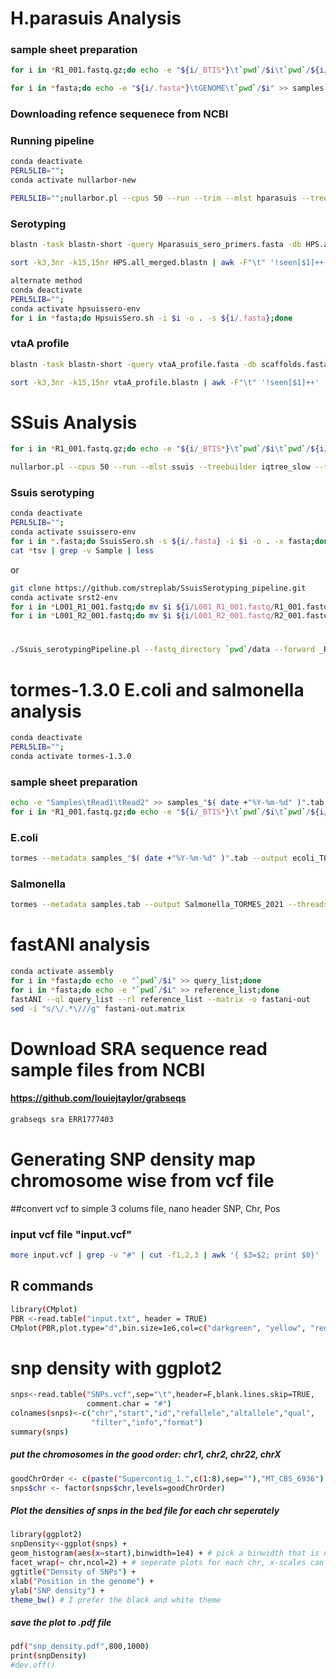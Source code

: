 # H.parasuis Analysis

### sample sheet preparation
```bash
for i in *R1_001.fastq.gz;do echo -e "${i/_BTIS*}\t`pwd`/$i\t`pwd`/${i/R1/R2}" >> samples.tab;done

for i in *fasta;do echo -e "${i/.fasta*}\tGENOME\t`pwd`/$i" >> samples.tab;done
```
### Downloading refence sequenece from NCBI

### Running pipeline
```bash
conda deactivate
PERL5LIB="";
conda activate nullarbor-new

PERL5LIB="";nullarbor.pl --cpus 50 --run --trim --mlst hparasuis --treebuilder iqtree_slow --taxoner centrifuge --name Hparasuis_analysis --ref ref.fasta --input samples.tab --outdir results
```

### Serotyping
```bash
blastn -task blastn-short -query Hparasuis_sero_primers.fasta -db HPS.all_merged.fasta -out HPS.all_merged.blastn -outfmt "6 qseqid qlen qcovs stitle slen pident length mismatch gapopen qstart qend sstart send evalue bitscore" -max_target_seqs 5 -num_threads 50

sort -k3,3nr -k15,15nr HPS.all_merged.blastn | awk -F"\t" '!seen[$1]++' | less

alternate method
conda deactivate
PERL5LIB="";
conda activate hpsuissero-env
for i in *fasta;do HpsuisSero.sh -i $i -o . -s ${i/.fasta};done
```
### vtaA profile
```bash
blastn -task blastn-short -query vtaA_profile.fasta -db scaffolds.fasta -out vtaA_profile.blastn -outfmt "6 qseqid qlen qcovs stitle slen pident length mismatch gapopen qstart qend sstart send evalue bitscore" -max_target_seqs 5 -num_threads 50

sort -k3,3nr -k15,15nr vtaA_profile.blastn | awk -F"\t" '!seen[$1]++' | less
```



# SSuis Analysis
```bash
for i in *R1_001.fastq.gz;do echo -e "${i/_BTIS*}\t`pwd`/$i\t`pwd`/${i/R1/R2}" >> samples_"$( date +"%Y-%m-%d" )".tab;done

nullarbor.pl --cpus 50 --run --mlst ssuis --treebuilder iqtree_slow --taxoner centrifuge --name Ssuis_analysis-"$( date +"%Y-%m-%d" )" --ref Ssuis_ref.fa --input samples_"$( date +"%Y-%m-%d" )".tab --outdir Ssuis_analysis-"$( date +"%Y-%m-%d" )"
```
### Ssuis serotyping
```bash
conda deactivate
PERL5LIB="";
conda activate ssuissero-env
for i in *.fasta;do SsuisSero.sh -s ${i/.fasta} -i $i -o . -x fasta;done
cat *tsv | grep -v Sample | less
```
or

```bash
git clone https://github.com/streplab/SsuisSerotyping_pipeline.git
conda activate srst2-env
for i in *L001_R1_001.fastq;do mv $i ${i/L001_R1_001.fastq/R1_001.fastq};done
for i in *L001_R2_001.fastq;do mv $i ${i/L001_R2_001.fastq/R2_001.fastq};done
```
#
```bash
./Ssuis_serotypingPipeline.pl --fastq_directory `pwd`/data --forward _R1_001 --reverse _R2_001 --ends pe
```

# tormes-1.3.0 E.coli and salmonella analysis
```bash
conda deactivate
PERL5LIB="";
conda activate tormes-1.3.0
```
### sample sheet preparation
```bash
echo -e "Samples\tRead1\tRead2" >> samples_"$( date +"%Y-%m-%d" )".tab
for i in *R1_001.fastq.gz;do echo -e "${i/_BTIS*}\t`pwd`/$i\t`pwd`/${i/R1/R2}" >> samples_"$( date +"%Y-%m-%d" )".tab;done
```
### E.coli
```bash
tormes --metadata samples_"$( date +"%Y-%m-%d" )".tab --output ecoli_TORMES-"$( date +"%Y-%m-%d" )" --custom_genes_db ecoli_virulence --threads 32 --min_len 36 --genera Escherichia
```
### Salmonella
```bash
tormes --metadata samples.tab --output Salmonella_TORMES_2021 --threads 32 --min_len 36 --genera Salmonella
```

# fastANI analysis
```bash
conda activate assembly
for i in *fasta;do echo -e "`pwd`/$i" >> query_list;done
for i in *fasta;do echo -e "`pwd`/$i" >> reference_list;done
fastANI --ql query_list --rl reference_list --matrix -o fastani-out
sed -i "s/\/.*\///g" fastani-out.matrix
```

# Download SRA sequence read sample files from NCBI 
#### https://github.com/louiejtaylor/grabseqs
```bash
grabseqs sra ERR1777403
```
# Generating SNP density map chromosome wise from vcf file  

##convert vcf to simple 3 colums file, nano header SNP, Chr, Pos
### input vcf file "input.vcf"
```bash
more input.vcf | grep -v "#" | cut -f1,2,3 | awk '{ $3=$2; print $0}' | awk '{ $2=$1; print $0}' | awk '{ $1=$2__$3; print $0}' > input.txt
```

## R commands
```bash
library(CMplot)
PBR <-read.table("input.txt", header = TRUE)
CMplot(PBR,plot.type="d",bin.size=1e6,col=c("darkgreen", "yellow", "red"),file="jpg",memo="",dpi=300)
```

# snp density with ggplot2
```bash
snps<-read.table("SNPs.vcf",sep="\t",header=F,blank.lines.skip=TRUE,
                 comment.char = "#")
colnames(snps)<-c("chr","start","id","refallele","altallele","qual",
                  "filter","info","format")
summary(snps)
```
##### put the chromosomes in the good order: chr1, chr2, chr22, chrX
```bash
goodChrOrder <- c(paste("Supercontig_1.",c(1:8),sep=""),"MT_CBS_6936")
snps$chr <- factor(snps$chr,levels=goodChrOrder)
```

##### Plot the densities of snps in the bed file for each chr seperately
```bash
library(ggplot2)
snpDensity<-ggplot(snps) + 
geom_histogram(aes(x=start),binwidth=1e4) + # pick a binwidth that is not too small 
facet_wrap(~ chr,ncol=2) + # seperate plots for each chr, x-scales can differ from chr to chr
ggtitle("Density of SNPs") +
xlab("Position in the genome") + 
ylab("SNP density") + 
theme_bw() # I prefer the black and white theme
```

##### save the plot to .pdf file
```bash
pdf("snp_density.pdf",800,1000)
print(snpDensity)
#dev.off()
```



